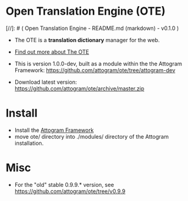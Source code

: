 Open Translation Engine (OTE)
===
[//]: # ( Open Translation Engine - README.md (markdown) - v0.1.0 )

* The OTE is a **translation dictionary** manager for the web.

* [Find out more about The OTE](ote/actions/about.md)

* This is version 1.0.0-dev, built as a module within the the Attogram Framework: https://github.com/attogram/ote/tree/attogram-dev

* Download latest version:  https://github.com/attogram/ote/archive/master.zip



Install
===
* Install the [Attogram Framework](https://github.com/attogram/attogram)
* move ote/ directory into ./modules/ directory of the Attogram installation.

Misc
===
* For the "old" stable 0.9.9.* version, see https://github.com/attogram/ote/tree/v0.9.9
